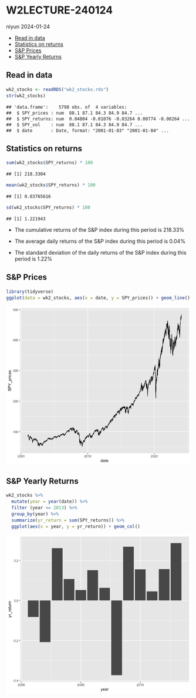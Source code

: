 W2LECTURE-240124
================
niyun
2024-01-24

- [Read in data](#read-in-data)
- [Statistics on returns](#statistics-on-returns)
- [S&P Prices](#sp-prices)
- [S&P Yearly Returns](#sp-yearly-returns)

## Read in data

``` r
wk2_stocks <- readRDS("wk2_stocks.rds")
str(wk2_stocks)
```

    ## 'data.frame':    5798 obs. of  4 variables:
    ##  $ SPY_prices : num  88.1 87.1 84.3 84.9 84.7 ...
    ##  $ SPY_returns: num  0.04804 -0.01076 -0.03264 0.00774 -0.00264 ...
    ##  $ SPY_vol    : num  88.1 87.1 84.3 84.9 84.7 ...
    ##  $ date       : Date, format: "2001-01-03" "2001-01-04" ...

## Statistics on returns

``` r
sum(wk2_stocks$SPY_returns) * 100
```

    ## [1] 218.3304

``` r
mean(wk2_stocks$SPY_returns) * 100
```

    ## [1] 0.03765616

``` r
sd(wk2_stocks$SPY_returns) * 100
```

    ## [1] 1.221943

- The cumulative returns of the S&P index during this period is 218.33%

- The average daily returns of the S&P index during this period is 0.04%

- The standard deviation of the daily returns of the S&P index during
  this period is 1.22%

## S&P Prices

``` r
library(tidyverse) 
ggplot(data = wk2_stocks, aes(x = date, y = SPY_prices)) + geom_line()
```

![](wk2lecture_files/figure-gfm/unnamed-chunk-3-1.png)<!-- -->

## S&P Yearly Returns

``` r
wk2_stocks %>%
  mutate(year = year(date)) %>% 
  filter (year <= 2013) %>%
  group_by(year) %>%
  summarize(yr_return = sum(SPY_returns)) %>%
  ggplot(aes(x = year, y = yr_return)) + geom_col()
```

![](wk2lecture_files/figure-gfm/unnamed-chunk-4-1.png)<!-- -->
